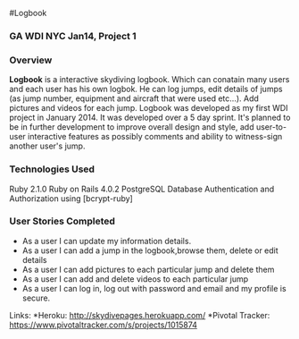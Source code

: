 #Logbook

### GA WDI NYC Jan14, Project 1
### Overview

**Logbook** is a interactive skydiving logbook. Which can conatain many users and each user has his own logbok. He can log jumps, edit details of jumps (as jump number, equipment and aircraft that were used etc...). Add pictures and videos for each jump. Logbook was developed as my first WDI project in January 2014. It was developed over a 5 day sprint. It's planned to be in further development to improve overall design and style, add user-to-user interactive features as possibly comments and ability to witness-sign another user's jump.

### Technologies Used

Ruby 2.1.0
Ruby on Rails 4.0.2
PostgreSQL Database
Authentication and Authorization using [bcrypt-ruby]

### User Stories Completed

* As a user I can update my information details.
* As a user I can add a jump in the logbook,browse them, delete or edit details
* As a user I can add pictures to each particular jump and delete them
* As a user I can add and delete videos to each particular jump
* As a user I can log in, log out with password and email and my profile is secure.

Links:
*Heroku: http://skydivepages.herokuapp.com/
*Pivotal Tracker: https://www.pivotaltracker.com/s/projects/1015874